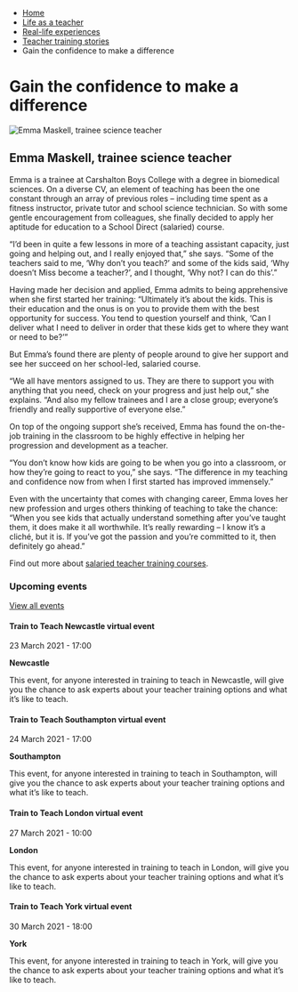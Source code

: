 *   [Home](/)
*   [Life as a teacher](/life-as-a-teacher)
*   [Real-life experiences](/life-as-a-teacher/real-life-experiences)
*   [Teacher training stories](/life-as-a-teacher/real-life-experiences/teacher-training-stories)
*   Gain the confidence to make a difference

Gain the confidence to make a difference
========================================

<img alt="Emma Maskell, trainee science teacher" src="https://getintoteaching.education.gov.uk/sites/default/files/case\_study/Emma-Maskell294x294.jpg"></img>

Emma Maskell, trainee science teacher
-------------------------------------

Emma is a trainee at Carshalton Boys College with a degree in biomedical sciences. On a diverse CV, an element of teaching has been the one constant through an array of previous roles – including time spent as a fitness instructor, private tutor and school science technician. So with some gentle encouragement from colleagues, she finally decided to apply her aptitude for education to a School Direct (salaried) course.

“I’d been in quite a few lessons in more of a teaching assistant capacity, just going and helping out, and I really enjoyed that,” she says. “Some of the teachers said to me, ‘Why don’t you teach?’ and some of the kids said, ‘Why doesn’t Miss become a teacher?’, and I thought, ‘Why not? I can do this’.”

Having made her decision and applied, Emma admits to being apprehensive when she first started her training: “Ultimately it’s about the kids. This is their education and the onus is on you to provide them with the best opportunity for success. You tend to question yourself and think, ‘Can I deliver what I need to deliver in order that these kids get to where they want or need to be?’”

But Emma’s found there are plenty of people around to give her support and see her succeed on her school-led, salaried course.

“We all have mentors assigned to us. They are there to support you with anything that you need, check on your progress and just help out,” she explains. “And also my fellow trainees and I are a close group; everyone’s friendly and really supportive of everyone else.”

On top of the ongoing support she’s received, Emma has found the on-the-job training in the classroom to be highly effective in helping her progression and development as a teacher.

“You don’t know how kids are going to be when you go into a classroom, or how they’re going to react to you,” she says. “The difference in my teaching and confidence now from when I first started has improved immensely.”

Even with the uncertainty that comes with changing career, Emma loves her new profession and urges others thinking of teaching to take the chance: “When you see kids that actually understand something after you’ve taught them, it does make it all worthwhile. It’s really rewarding – I know it’s a cliché, but it is. If you’ve got the passion and you’re committed to it, then definitely go ahead.”

Find out more about [salaried teacher training courses](/node/2388 "Find out more about School Direct (salaried) courses"). 

### Upcoming events

[View all events](/teaching-events)

[](/teaching-events/train-to-teach-events/train-to-teach-newcastle-virtual-event-230321)

#### Train to Teach Newcastle virtual event

23 March 2021 - 17:00

**Newcastle**

This event, for anyone interested in training to teach in Newcastle, will give you the chance to ask experts about your teacher training options and what it’s like to teach.

[](/teaching-events/train-to-teach-events/train-to-teach-southampton-virtual-event-240321)

#### Train to Teach Southampton virtual event

24 March 2021 - 17:00

**Southampton**

This event, for anyone interested in training to teach in Southampton, will give you the chance to ask experts about your teacher training options and what it’s like to teach.

[](/teaching-events/train-to-teach-events/train-to-teach-london-virtual-event-270321)

#### Train to Teach London virtual event

27 March 2021 - 10:00

**London**

This event, for anyone interested in training to teach in London, will give you the chance to ask experts about your teacher training options and what it’s like to teach.

[](/teaching-events/train-to-teach-events/train-to-teach-york-virtual-event-300321)

#### Train to Teach York virtual event

30 March 2021 - 18:00

**York**

This event, for anyone interested in training to teach in York, will give you the chance to ask experts about your teacher training options and what it’s like to teach.